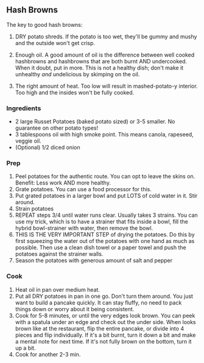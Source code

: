 ## Hash Browns

The key to good hash browns: 

1. DRY potato shreds. If the potato is too wet, they'll be gummy and mushy and the outside won't get crisp.

2. Enough oil. A good amount of oil is the difference between well cooked hashbrowns and hashbrowns that are both burnt AND undercooked. When it doubt, put in more. This is not a healthy dish; don't make it unhealthy *and* undelicious by skimping on the oil.

3. The right amount of heat. Too low will result in mashed-potato-y interior. Too high and the insides won't be fully cooked.

### Ingredients

* 2 large Russet Potatoes (baked potato sized) or 3-5 smaller. No guarantee on other potato types!
* 3 tablespoons oil with high smoke point. This means canola, rapeseed, veggie oil.
* (Optional) 1/2 diced onion

### Prep

1. Peel potatoes for the authentic route. You can opt to leave the skins on. Benefit: Less work AND more healthy. 
2. Grate potatoes. You can use a food processor for this. 
3. Put grated potatoes in a larger bowl and put LOTS of cold water in it. Stir around. 
4. Strain potatoes 
5. REPEAT steps 3/4 until water runs clear. Usually takes 3 strains. You can use my trick, which is to have a strainer that fits inside a bowl, fill the hybrid bowl-strainer with water, then remove the bowl.
6. THIS IS THE VERY IMPORTANT STEP of drying the potatoes. Do this by first squeezing the water out of the potatoes with one hand as much as possible. Then use a clean dish towel or a paper towel and push the potatoes against the strainer walls. 
7. Season the potatoes with generous amount of salt and pepper

### Cook

1. Heat oil in pan over medium heat. 
2. Put all DRY potatoes in pan in one go. Don't turn them around. You just want to build a pancake quickly. It can stay fluffy, no need to pack things down or worry about it being consistent. 
3. Cook for 5-8 minutes, or until the very edges look brown. You can peek with a spatula under an edge and check out the under side. When looks brown like at the restaurant, flip the entire pancake, or divide into 4 pieces and flip individually. If it's a bit burnt, turn it down a bit and make a mental note for next time. If it's not fully brown on the bottom, turn it up a bit.
4. Cook for another 2-3 min.
